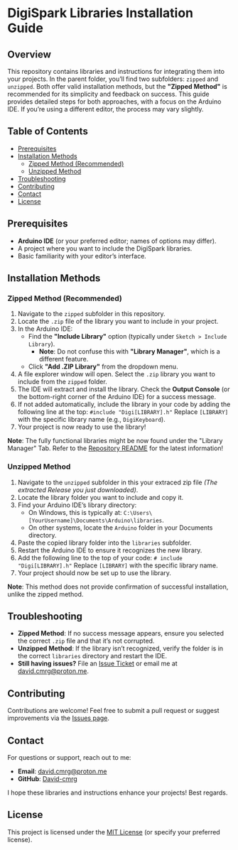 # DigiSpark Libraries Installation Guide

## Overview

This repository contains libraries and instructions for integrating them into your projects. In the parent folder, you’ll find two subfolders: `zipped` and `unzipped`. Both offer valid installation methods, but the **"Zipped Method"** is recommended for its simplicity and feedback on success. This guide provides detailed steps for both approaches, with a focus on the Arduino IDE. If you’re using a different editor, the process may vary slightly.

## Table of Contents

- [Prerequisites](#prerequisites)
- [Installation Methods](#installation-methods)
  - [Zipped Method (Recommended)](#zipped-method-recommended)
  - [Unzipped Method](#unzipped-method)
- [Troubleshooting](#troubleshooting)
- [Contributing](#contributing)
- [Contact](#contact)
- [License](#license)

## Prerequisites

- **Arduino IDE** (or your preferred editor; names of options may differ).
- A project where you want to include the DigiSpark libraries.
- Basic familiarity with your editor’s interface.

## Installation Methods

### Zipped Method (Recommended)

1. Navigate to the `zipped` subfolder in this repository.
2. Locate the `.zip` file of the library you want to include in your project.
3. In the Arduino IDE:
   - Find the **"Include Library"** option (typically under `Sketch > Include Library`).
     - **Note**: Do not confuse this with **"Library Manager"**, which is a different feature.
   - Click **"Add .ZIP Library"** from the dropdown menu.
4. A file explorer window will open. Select the `.zip` library you want to include from the `zipped` folder.
5. The IDE will extract and install the library. Check the **Output Console** (or the bottom-right corner of the Arduino IDE) for a success message.
6. If not added automatically, include the library in your code by adding the following line at the top: `#include "Digi[LIBRARY].h"`
   Replace `[LIBRARY]` with the specific library name (e.g., `DigiKeyboard`).
7. Your project is now ready to use the library!

**Note**: The fully functional libraries might be now found under the "Library Manager" Tab. Refer to the [Repository README](https://github.com/David-cmrg/DigiSparkLibraries/blob/main/README.md) for the latest information!

### Unzipped Method

1. Navigate to the `unzipped` subfolder in this your extraced zip file *(The extracted Release you just downloaded)*.
2. Locate the library folder you want to include and copy it.
3. Find your Arduino IDE’s library directory:
   - On Windows, this is typically at: `C:\Users\[YourUsername]\Documents\Arduino\libraries`.
   - On other systems, locate the `Arduino` folder in your Documents directory.
4. Paste the copied library folder into the `libraries` subfolder.
5. Restart the Arduino IDE to ensure it recognizes the new library.
6. Add the following line to the top of your code:
   `# include "Digi[LIBRARY].h"`
   Replace `[LIBRARY]` with the specific library name.
7. Your project should now be set up to use the library.

**Note**: This method does not provide confirmation of successful installation, unlike the zipped method.

## Troubleshooting

- **Zipped Method**: If no success message appears, ensure you selected the correct `.zip` file and that it’s not corrupted.
- **Unzipped Method**: If the library isn’t recognized, verify the folder is in the correct `libraries` directory and restart the IDE.
- **Still having issues?** File an [Issue Ticket](https://github.com/David-cmrg/DigiSparkLibraries/issues) or email me at [david.cmrg@proton.me](mailto:david.cmrg@proton.me).

## Contributing

Contributions are welcome! Feel free to submit a pull request or suggest improvements via the [Issues page](https://github.com/David-cmrg/DigiSparkLibraries/issues).

## Contact

For questions or support, reach out to me:
- **Email**: [david.cmrg@proton.me](mailto:david.cmrg@proton.me)
- **GitHub**: [David-cmrg](https://github.com/David-cmrg)

I hope these libraries and instructions enhance your projects! Best regards.

## License

This project is licensed under the [MIT License](LICENSE) (or specify your preferred license).
